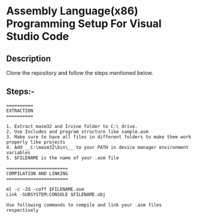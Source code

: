 # Assembly Language(x86) Programming Setup For Visual Studio Code

## Description

Clone the repository and follow the steps mentioned below.

## Steps:-

```
==========
EXTRACTION
==========

1. Extract masm32 and Irvine folder to C:\ drive.
2. Use Includes and program structure like sample.asm
3. Make sure to have all files in different folders to make them work properly like projects
4. Add __C:\masm32\bin\__ to your PATH in device manager environment variables
5. $FILENAME is the name of your .asm file

=======================
COMPILATION AND LINKING
=======================

ml -c -Zd -coff $FILENAME.asm
Link -SUBSYSTEM:CONSOLE $FILENAME.obj

Use following commands to compile and link your .asm files respectively

```

